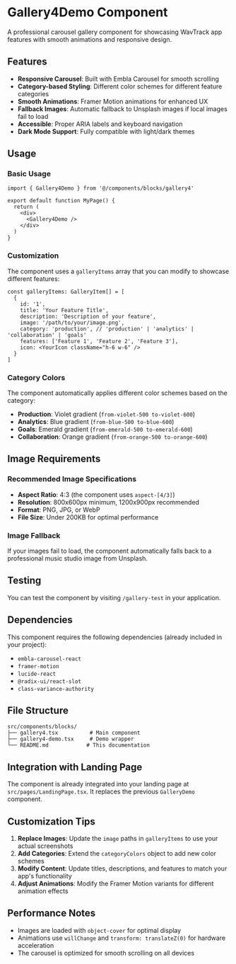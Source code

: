 # Gallery4Demo Component

A professional carousel gallery component for showcasing WavTrack app features with smooth animations and responsive design.

## Features

- **Responsive Carousel**: Built with Embla Carousel for smooth scrolling
- **Category-based Styling**: Different color schemes for different feature categories
- **Smooth Animations**: Framer Motion animations for enhanced UX
- **Fallback Images**: Automatic fallback to Unsplash images if local images fail to load
- **Accessible**: Proper ARIA labels and keyboard navigation
- **Dark Mode Support**: Fully compatible with light/dark themes

## Usage

### Basic Usage

```tsx
import { Gallery4Demo } from '@/components/blocks/gallery4'

export default function MyPage() {
  return (
    <div>
      <Gallery4Demo />
    </div>
  )
}
```

### Customization

The component uses a `galleryItems` array that you can modify to showcase different features:

```tsx
const galleryItems: GalleryItem[] = [
  {
    id: '1',
    title: 'Your Feature Title',
    description: 'Description of your feature',
    image: '/path/to/your/image.png',
    category: 'production', // 'production' | 'analytics' | 'collaboration' | 'goals'
    features: ['Feature 1', 'Feature 2', 'Feature 3'],
    icon: <YourIcon className="h-6 w-6" />
  }
]
```

### Category Colors

The component automatically applies different color schemes based on the category:

- **Production**: Violet gradient (`from-violet-500 to-violet-600`)
- **Analytics**: Blue gradient (`from-blue-500 to-blue-600`)
- **Goals**: Emerald gradient (`from-emerald-500 to-emerald-600`)
- **Collaboration**: Orange gradient (`from-orange-500 to-orange-600`)

## Image Requirements

### Recommended Image Specifications

- **Aspect Ratio**: 4:3 (the component uses `aspect-[4/3]`)
- **Resolution**: 800x600px minimum, 1200x900px recommended
- **Format**: PNG, JPG, or WebP
- **File Size**: Under 200KB for optimal performance

### Image Fallback

If your images fail to load, the component automatically falls back to a professional music studio image from Unsplash.

## Testing

You can test the component by visiting `/gallery-test` in your application.

## Dependencies

This component requires the following dependencies (already included in your project):

- `embla-carousel-react`
- `framer-motion`
- `lucide-react`
- `@radix-ui/react-slot`
- `class-variance-authority`

## File Structure

```
src/components/blocks/
├── gallery4.tsx          # Main component
├── gallery4-demo.tsx     # Demo wrapper
└── README.md            # This documentation
```

## Integration with Landing Page

The component is already integrated into your landing page at `src/pages/LandingPage.tsx`. It replaces the previous `GalleryDemo` component.

## Customization Tips

1. **Replace Images**: Update the `image` paths in `galleryItems` to use your actual screenshots
2. **Add Categories**: Extend the `categoryColors` object to add new color schemes
3. **Modify Content**: Update titles, descriptions, and features to match your app's functionality
4. **Adjust Animations**: Modify the Framer Motion variants for different animation effects

## Performance Notes

- Images are loaded with `object-cover` for optimal display
- Animations use `willChange` and `transform: translateZ(0)` for hardware acceleration
- The carousel is optimized for smooth scrolling on all devices 